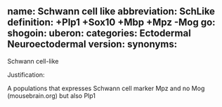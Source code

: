 name: Schwann cell like
abbreviation: SchLike
definition: +Plp1 +Sox10 +Mbp +Mpz -Mog
go:
shogoin: 
uberon:
categories: Ectodermal Neuroectodermal
version:
synonyms:
---

Schwann cell-like

Justification:

A populations that expresses Schwann cell marker Mpz and no Mog (mousebrain.org) but also Plp1

